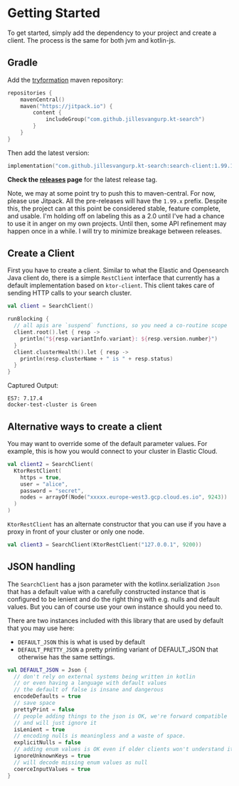 # Getting Started 

To get started, simply add the dependency to your project and create a client. 
The process is the same for both jvm and kotlin-js.

## Gradle

Add the [tryformation](https://tryformation.com) maven repository:

```kotlin
repositories {
    mavenCentral()
    maven("https://jitpack.io") {
        content {
            includeGroup("com.github.jillesvangurp.kt-search")
        }
    }
}
```

Then add the latest version:

```kotlin
implementation("com.github.jillesvangurp.kt-search:search-client:1.99.14")
```

**Check the [releases](https://github.com/jillesvangurp/kt-search/releases) page** for the latest release tag.

Note, we may at some point try to push this to maven-central. For now, please use Jitpack. All the pre-releases will have the `1.99.x` prefix. Despite this, the project can at this point be considered stable, feature complete, and usable. I'm holding off on labeling this as a 2.0 until I've had a chance to use it in anger on my own projects. Until then, some API refinement may happen once in a while. I will try to minimize breakage between releases.

## Create a Client

First you have to create a client. Similar to what the Elastic and Opensearch Java client do, there is a
simple `RestClient` interface that currently has a default implementation based on `ktor-client`. This client
takes care of sending HTTP calls to your search cluster.

```kotlin
val client = SearchClient()
```

```kotlin
runBlocking {
  // all apis are `suspend` functions, so you need a co-routine scope
  client.root().let { resp ->
    println("${resp.variantInfo.variant}: ${resp.version.number}")
  }
  client.clusterHealth().let { resp ->
    println(resp.clusterName + " is " + resp.status)
  }
}
```

Captured Output:

```
ES7: 7.17.4
docker-test-cluster is Green

```

## Alternative ways to create a client

You may want to override some of the default parameter values. For example, this is how you would
connect to your cluster in Elastic Cloud.

```kotlin
val client2 = SearchClient(
  KtorRestClient(
    https = true,
    user = "alice",
    password = "secret",
    nodes = arrayOf(Node("xxxxx.europe-west3.gcp.cloud.es.io", 9243))
  )
)
```

`KtorRestClient` has an alternate constructor that you can use if
 you have a proxy in front of your cluster or only one node.

```kotlin
val client3 = SearchClient(KtorRestClient("127.0.0.1", 9200))
```

## JSON handling

The `SearchClient` has a json parameter with the kotlinx.serialization `Json` 
that has a default value with a carefully constructed instance that is configured
to be lenient and do the right thing with e.g. nulls and default values. But you 
can of course use your own instance should you need to.
           
There are two instances included with this library that are used by default that you may use here:

- `DEFAULT_JSON` this is what is used by default
- `DEFAULT_PRETTY_JSON` a pretty printing variant of DEFAULT_JSON that otherwise has the same settings.

```kotlin
val DEFAULT_JSON = Json {
  // don't rely on external systems being written in kotlin
  // or even having a language with default values
  // the default of false is insane and dangerous
  encodeDefaults = true
  // save space
  prettyPrint = false
  // people adding things to the json is OK, we're forward compatible
  // and will just ignore it
  isLenient = true
  // encoding nulls is meaningless and a waste of space.
  explicitNulls = false
  // adding enum values is OK even if older clients won't understand it
  ignoreUnknownKeys = true
  // will decode missing enum values as null
  coerceInputValues = true
}
```

